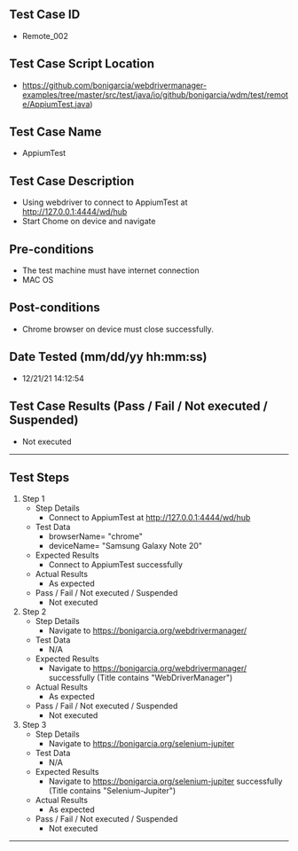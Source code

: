 ## Test Case ID
* Remote_002
## Test Case Script Location
* https://github.com/bonigarcia/webdrivermanager-examples/tree/master/src/test/java/io/github/bonigarcia/wdm/test/remote/AppiumTest.java)
## Test Case Name
* AppiumTest
## Test Case Description
* Using webdriver to connect to AppiumTest at http://127.0.0.1:4444/wd/hub
* Start Chome on device and navigate
## Pre-conditions
* The test machine must have internet connection
* MAC OS
## Post-conditions
* Chrome browser on device must close successfully.
## Date Tested (mm/dd/yy hh:mm:ss)
* 12/21/21 14:12:54
## Test Case Results (Pass / Fail / Not executed / Suspended)
* Not executed
---
## Test Steps
1. Step 1
	* Step Details
		* Connect to AppiumTest at http://127.0.0.1:4444/wd/hub
	* Test Data
		* browserName= "chrome"
		* deviceName= "Samsung Galaxy Note 20"
	* Expected Results
		* Connect to AppiumTest successfully
	* Actual Results
		* As expected
	* Pass / Fail / Not executed / Suspended
		* Not executed
2. Step 2
	* Step Details
		* Navigate to https://bonigarcia.org/webdrivermanager/
	* Test Data
		* N/A
	* Expected Results
		* Navigate to https://bonigarcia.org/webdrivermanager/ successfully (Title contains "WebDriverManager")
	* Actual Results
		* As expected
	* Pass / Fail / Not executed / Suspended
		* Not executed
3. Step 3
	* Step Details
		* Navigate to https://bonigarcia.org/selenium-jupiter
	* Test Data
		* N/A
	* Expected Results
		* Navigate to https://bonigarcia.org/selenium-jupiter successfully (Title contains "Selenium-Jupiter")
	* Actual Results
		* As expected
	* Pass / Fail / Not executed / Suspended
		* Not executed
---
